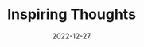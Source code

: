 ---
slug: thought-for-the-day
title: "Inspiring Thoughts"
date: 2022-12-27
excerpt: 'We gain freedom whtn we have paid the full price for our right to live.'
tags: [Inspiration, Motivation, Quotes, Thoughts]
---